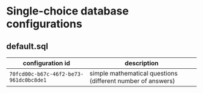 # Single-choice database configurations

## default.sql

| configuration id                       | description                                                 |
|----------------------------------------|-------------------------------------------------------------|
| `70fcd00c-b67c-46f2-be73-961dc0bc8de1` | simple mathematical questions (different number of answers) |
